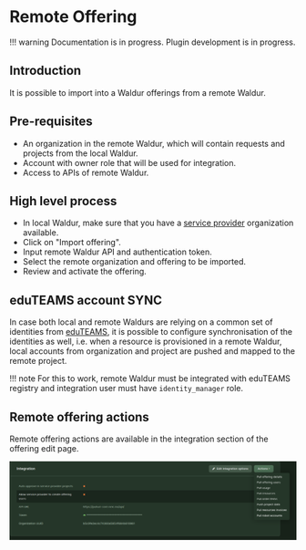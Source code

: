 # Remote Offering

!!! warning
    Documentation is in progress. Plugin development is in progress.

## Introduction

It is possible to import into a Waldur offerings from a remote Waldur.

## Pre-requisites

- An organization in the remote Waldur, which will contain requests and projects from the local Waldur.
- Account with owner role that will be used for integration.
- Access to APIs of remote Waldur.

## High level process

- In local Waldur, make sure that you have a [service provider](adding-an-offering.md) organization available.
- Click on "Import offering".
- Input remote Waldur API and authentication token.
- Select the remote organization and offering to be imported.
- Review and activate the offering.

## eduTEAMS account SYNC

In case both local and remote Waldurs are relying on a common set of identities
from [eduTEAMS](../identities/eduTEAMS.md), it is possible to configure synchronisation of the identities as well,
i.e. when a resource is provisioned in a remote Waldur, local accounts from organization and project are pushed and
mapped to the remote project.

!!! note
    For this to work, remote Waldur must be integrated with eduTEAMS registry and integration user must have
    `identity_manager` role.

## Remote offering actions

Remote offering actions are available in the integration section of the offering edit page.

[![Remote Offering Actions](img/remote-offering-actions.png)](img/remote-offering-actions.png)
